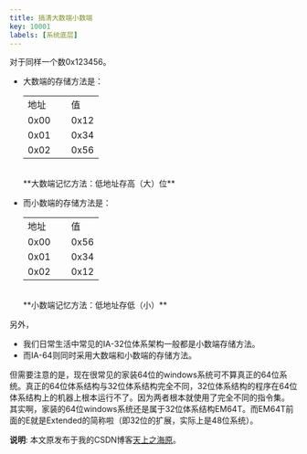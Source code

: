 ```yaml
---
title: 搞清大数端小数端
key: 10001
labels: [系统底层]
---
```


对于同样一个数0x123456。

- 大数端的存储方法是：
    <table>
        <tr><td width="60px">地址</td><td>值</td></tr>
        <tr><td>0x00</td><td>0x12</td></tr>
        <tr><td>0x01</td><td>0x34</td></tr>
        <tr><td>0x02</td><td>0x56</td></tr>
    </table><br/>
    **大数端记忆方法：低地址存高（大）位**

- 而小数端的存储方法是：
    <table>
        <tr><td width="60px">地址</td><td>值</td></tr>
        <tr><td>0x00</td><td>0x56</td></tr>
        <tr><td>0x01</td><td>0x34</td></tr>
        <tr><td>0x02</td><td>0x12</td></tr>
    </table><br/>
    **小数端记忆方法：低地址存低（小）**

另外，

- 我们日常生活中常见的IA-32位体系架构一般都是小数端存储方法。
- 而IA-64则同时采用大数端和小数端的存储方法。

但需要注意的是，现在很常见的家装64位的windows系统可不算真正的64位系统。真正的64位体系结构与32位体系结构完全不同，32位体系结构的程序在64位体系结构上的机器上根本运行不了。因为两者根本就使用了完全不同的指令集。<br/>
其实啊，家装的64位windows系统还是属于32位体系结构EM64T。而EM64T前面的E就是Extended的简称啦（即32位的扩展，实际上是48位系统）。

**说明**: 本文原发布于我的CSDN博客[天上之海原](http://blog.csdn.net/zry656565)。
